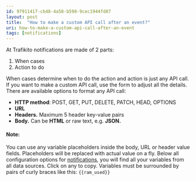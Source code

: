 ```yaml
---
id: 97911417-cb48-4a58-b598-9cec1944fd87
layout: post
title:  "How to make a custom API call after an event?"
uri: how-to-make-a-custom-api-call-after-an-event
tags: [notifications]
---
```


At Trafikito notifications are made of 2 parts:

1.  When cases
2.  Action to do

<!-- more -->

When cases determine when to do the action and action is just any API call. If you want to make a custom API call, use the form to adjust all the details. There are available options to format any API call:

*   **HTTP method**: POST, GET, PUT, DELETE, PATCH, HEAD, OPTIONS
*   **URL**
*   **Headers.** Maximum 5 header key-value pairs
*   **Body.** Can be **HTML** or raw text, e.g. **JSON.**

#### Note:

You can use any variable placeholders inside the body, URL or header value 
fields. Placeholders will be replaced with actual value on a fly. Below 
all configuration options for [notifications](f7277d70-7b35-489b-b378-009a690e0a3f), you will find all your variables
from all data sources. Click on any to copy. Variables must be surrounded by
pairs of curly braces like this: `{{ram_used}}`
